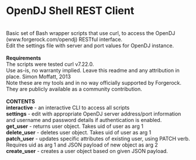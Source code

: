 OpenDJ Shell REST Client
========================
<br/>
Basic set of Bash wrapper scripts that use curl, to access the OpenDJ (www.forgerock.com/opendj) RESTful interface.
<br/>
Edit the settings file with server and port values for OpenDJ instance.
<br/>
<br/>
<b>Requirements</b>
<br/>
The scripts were tested curl v7.22.0. 
<br/>
Use as-is, no warranty implied. Leave this readme and any attribution in place. Simon Moffatt, 2013 
<br/>
Note these are my tools and in no way officially supported by Forgerock. They are publicly available as a community contribution.
<br/>

<br/>
<b>CONTENTS</b>
<br/>
<b>interactive</b> - an interactive CLI to access all scripts
<br/>
<b>settings</b> - edit with appropriate OpenDJ server address/port information and username and password details if authentication is enabled.
<br/>
<b>get_user</b> - returns user object.  Takes uid of user as arg 1
<br/>
<b>delete_user</b> - deletes user object.  Takes uid of user as arg 1
<br/>
<b>patch_user</b> - updates specific attributes of existing user, using PATCH verb.  Requires uid as arg 1 and JSON payload of new object as arg 2
<br/>
<b>create_user</b> - creates a user object based on given JSON payload.

